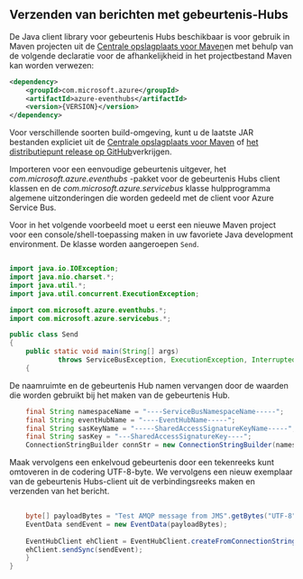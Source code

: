 ## <a name="send-messages-to-event-hubs"></a>Verzenden van berichten met gebeurtenis-Hubs

De Java client library voor gebeurtenis Hubs beschikbaar is voor gebruik in Maven projecten uit de [Centrale opslagplaats voor Maven](https://search.maven.org/#search%7Cga%7C1%7Ca%3A%22azure-eventhubs%22)en met behulp van de volgende declaratie voor de afhankelijkheid in het projectbestand Maven kan worden verwezen:    

``` XML
<dependency>
    <groupId>com.microsoft.azure</groupId>
    <artifactId>azure-eventhubs</artifactId>
    <version>{VERSION}</version>
</dependency>
```
 
Voor verschillende soorten build-omgeving, kunt u de laatste JAR bestanden expliciet uit de [Centrale opslagplaats voor Maven](https://search.maven.org/#search%7Cga%7C1%7Ca%3A%22azure-eventhubs%22) of [het distributiepunt release op GitHub](https://github.com/Azure/azure-event-hubs/releases)verkrijgen.  

Importeren voor een eenvoudige gebeurtenis uitgever, het *com.microsoft.azure.eventhubs* -pakket voor de gebeurtenis Hubs client klassen en de *com.microsoft.azure.servicebus* klasse hulpprogramma algemene uitzonderingen die worden gedeeld met de client voor Azure Service Bus. 

Voor in het volgende voorbeeld moet u eerst een nieuwe Maven project voor een console/shell-toepassing maken in uw favoriete Java development environment. De klasse worden aangeroepen ```Send```.     

``` Java

import java.io.IOException;
import java.nio.charset.*;
import java.util.*;
import java.util.concurrent.ExecutionException;

import com.microsoft.azure.eventhubs.*;
import com.microsoft.azure.servicebus.*;

public class Send
{
    public static void main(String[] args) 
            throws ServiceBusException, ExecutionException, InterruptedException, IOException
    {
```

De naamruimte en de gebeurtenis Hub namen vervangen door de waarden die worden gebruikt bij het maken van de gebeurtenis Hub.

``` Java
    final String namespaceName = "----ServiceBusNamespaceName-----";
    final String eventHubName = "----EventHubName-----";
    final String sasKeyName = "-----SharedAccessSignatureKeyName-----";
    final String sasKey = "---SharedAccessSignatureKey----";
    ConnectionStringBuilder connStr = new ConnectionStringBuilder(namespaceName, eventHubName, sasKeyName, sasKey);
```

Maak vervolgens een enkelvoud gebeurtenis door een tekenreeks kunt omtoveren in de codering UTF-8-byte. We vervolgens een nieuw exemplaar van de gebeurtenis Hubs-client uit de verbindingsreeks maken en verzenden van het bericht.   

``` Java 
                
    byte[] payloadBytes = "Test AMQP message from JMS".getBytes("UTF-8");
    EventData sendEvent = new EventData(payloadBytes);
    
    EventHubClient ehClient = EventHubClient.createFromConnectionStringSync(connStr.toString());
    ehClient.sendSync(sendEvent);
    }
}

``` 
